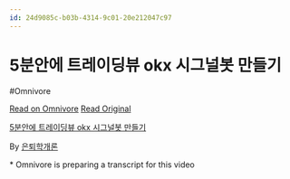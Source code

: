 ```yaml
---
id: 24d9085c-b03b-4314-9c01-20e212047c97
---
```


# 5분안에 트레이딩뷰 okx 시그널봇 만들기
#Omnivore
 
[Read on Omnivore](https://omnivore.app/me/https-youtube-com-watch-v-p-gjkx-g-rn-5-a-191883e28ee)
[Read Original](https://youtube.com/watch?v=PGjkxG_RN5A)
 
[5분안에 트레이딩뷰 okx 시그널봇 만들기](https://youtube.com/watch?v=PGjkxG%5FRN5A)

By [은퇴학개론](https://www.youtube.com/@richkidsofkorea)

\* Omnivore is preparing a transcript for this video